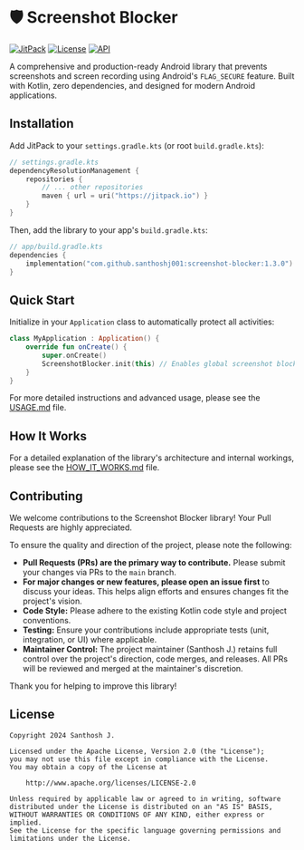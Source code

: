 # 🛡️ Screenshot Blocker

[![JitPack](https://jitpack.io/v/santhoshj001/screenshot-blocker.svg)](https://jitpack.io/#santhoshj001/screenshot-blocker)
[![License](https://img.shields.io/badge/License-Apache%202.0-blue.svg)](https://opensource.org/licenses/Apache-2.0)
[![API](https://img.shields.io/badge/API-21%2B-brightgreen.svg?style=flat)](https://android-arsenal.com/api?level=21)

A comprehensive and production-ready Android library that prevents screenshots and screen recording using Android's `FLAG_SECURE` feature. Built with Kotlin, zero dependencies, and designed for modern Android applications.

## Installation

Add JitPack to your `settings.gradle.kts` (or root `build.gradle.kts`):
```kotlin
// settings.gradle.kts
dependencyResolutionManagement {
    repositories {
        // ... other repositories
        maven { url = uri("https://jitpack.io") }
    }
}
```

Then, add the library to your app's `build.gradle.kts`:
```kotlin
// app/build.gradle.kts
dependencies {
    implementation("com.github.santhoshj001:screenshot-blocker:1.3.0")
}
```

## Quick Start

Initialize in your `Application` class to automatically protect all activities:

```kotlin
class MyApplication : Application() {
    override fun onCreate() {
        super.onCreate()
        ScreenshotBlocker.init(this) // Enables global screenshot blocking
    }
}
```

For more detailed instructions and advanced usage, please see the [USAGE.md](USAGE.md) file.

## How It Works

For a detailed explanation of the library's architecture and internal workings, please see the [HOW_IT_WORKS.md](HOW_IT_WORKS.md) file.

## Contributing

We welcome contributions to the Screenshot Blocker library! Your Pull Requests are highly appreciated.

To ensure the quality and direction of the project, please note the following:

*   **Pull Requests (PRs) are the primary way to contribute.** Please submit your changes via PRs to the `main` branch.
*   **For major changes or new features, please open an issue first** to discuss your ideas. This helps align efforts and ensures changes fit the project's vision.
*   **Code Style:** Please adhere to the existing Kotlin code style and project conventions.
*   **Testing:** Ensure your contributions include appropriate tests (unit, integration, or UI) where applicable.
*   **Maintainer Control:** The project maintainer (Santhosh J.) retains full control over the project's direction, code merges, and releases. All PRs will be reviewed and merged at the maintainer's discretion.

Thank you for helping to improve this library!

## License

```
Copyright 2024 Santhosh J.

Licensed under the Apache License, Version 2.0 (the "License");
you may not use this file except in compliance with the License.
You may obtain a copy of the License at

    http://www.apache.org/licenses/LICENSE-2.0

Unless required by applicable law or agreed to in writing, software
distributed under the License is distributed on an "AS IS" BASIS,
WITHOUT WARRANTIES OR CONDITIONS OF ANY KIND, either express or implied.
See the License for the specific language governing permissions and
limitations under the License.
```
 